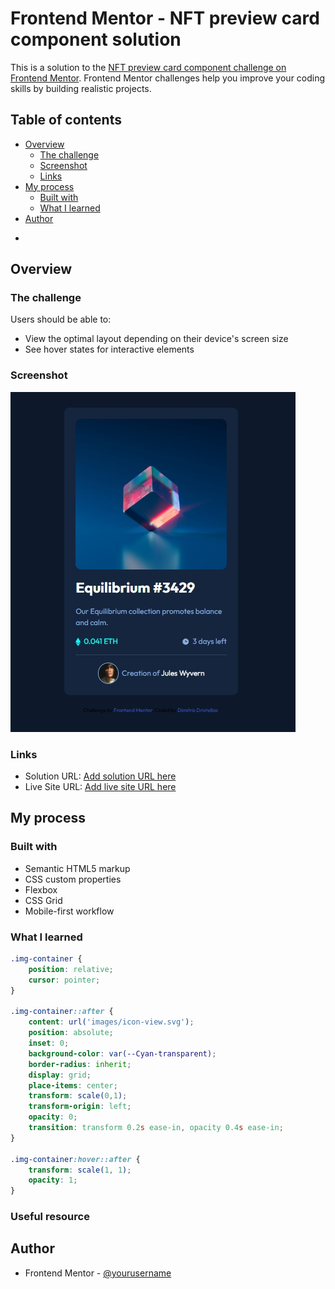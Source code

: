 # Frontend Mentor - NFT preview card component solution

This is a solution to the [NFT preview card component challenge on Frontend Mentor](https://www.frontendmentor.io/challenges/nft-preview-card-component-SbdUL_w0U). Frontend Mentor challenges help you improve your coding skills by building realistic projects. 

## Table of contents

- [Overview](#overview)
  - [The challenge](#the-challenge)
  - [Screenshot](#screenshot)
  - [Links](#links)
- [My process](#my-process)
  - [Built with](#built-with)
  - [What I learned](#what-i-learned)
- [Author](#author)

*

## Overview

### The challenge

Users should be able to:

- View the optimal layout depending on their device's screen size
- See hover states for interactive elements

### Screenshot

![](screenshot.png)

### Links

- Solution URL: [Add solution URL here](https://github.com/dimitrisdr/nft-preview-card-component.git)
- Live Site URL: [Add live site URL here](https://your-live-site-url.com)

## My process

### Built with

- Semantic HTML5 markup
- CSS custom properties
- Flexbox
- CSS Grid
- Mobile-first workflow

### What I learned

```css
.img-container {
    position: relative;
    cursor: pointer;
}

.img-container::after {
    content: url('images/icon-view.svg');
    position: absolute;
    inset: 0;
    background-color: var(--Cyan-transparent);
    border-radius: inherit;
    display: grid;
    place-items: center;
    transform: scale(0,1);
    transform-origin: left;
    opacity: 0;
    transition: transform 0.2s ease-in, opacity 0.4s ease-in;
}

.img-container:hover::after {
    transform: scale(1, 1);
    opacity: 1;
}
```


### Useful resource

## Author

- Frontend Mentor - [@yourusername](https://www.frontendmentor.io/profile/dimitrisdr)